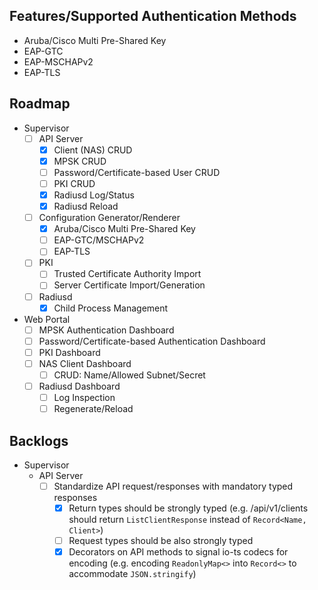## Features/Supported Authentication Methods

-   Aruba/Cisco Multi Pre-Shared Key
-   EAP-GTC
-   EAP-MSCHAPv2
-   EAP-TLS

## Roadmap

-   Supervisor
    -   [ ] API Server
        -   [x] Client (NAS) CRUD
        -   [x] MPSK CRUD
        -   [ ] Password/Certificate-based User CRUD
        -   [ ] PKI CRUD
        -   [x] Radiusd Log/Status
        -   [x] Radiusd Reload
    -   [ ] Configuration Generator/Renderer
        -   [x] Aruba/Cisco Multi Pre-Shared Key
        -   [ ] EAP-GTC/MSCHAPv2
        -   [ ] EAP-TLS
    -   [ ] PKI
        -   [ ] Trusted Certificate Authority Import
        -   [ ] Server Certificate Import/Generation
    -   [ ] Radiusd
        -   [x] Child Process Management
-   Web Portal
    -   [ ] MPSK Authentication Dashboard
    -   [ ] Password/Certificate-based Authentication Dashboard
    -   [ ] PKI Dashboard
    -   [ ] NAS Client Dashboard
        -   [ ] CRUD: Name/Allowed Subnet/Secret
    -   [ ] Radiusd Dashboard
        -   [ ] Log Inspection
        -   [ ] Regenerate/Reload

## Backlogs

-   Supervisor
    -   API Server
        -   [ ] Standardize API request/responses with mandatory typed responses
            -   [x] Return types should be strongly typed (e.g. /api/v1/clients should return `ListClientResponse` instead of `Record<Name, Client>`)
            -   [ ] Request types should be also strongly typed
            -   [x] Decorators on API methods to signal io-ts codecs for encoding (e.g. encoding `ReadonlyMap<>` into `Record<>` to accommodate `JSON.stringify`)
